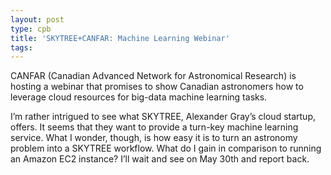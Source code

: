```yaml
---
layout: post
type: cpb
title: 'SKYTREE+CANFAR: Machine Learning Webinar'
tags: 
---
```

CANFAR (Canadian Advanced Network for Astronomical Research) is hosting a webinar that promises to show Canadian astronomers how to leverage cloud resources for big-data machine learning tasks.

I’m rather intrigued to see what SKYTREE, Alexander Gray’s cloud startup, offers. It seems that they want to provide a turn-key machine learning service. What I wonder, though, is how easy it is to turn an astronomy problem into a SKYTREE workflow. What do I gain in comparison to running an Amazon EC2 instance? I’ll wait and see on May 30th and report back.
